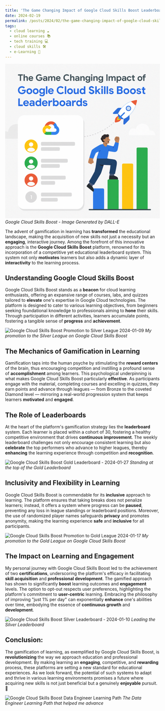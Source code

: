```yaml
---
title: 'The Game Changing Impact of Google Cloud Skills Boost Leaderboards 🚀'
date: 2024-02-19
permalink: /posts/2024/02/the-game-changing-impact-of-google-cloud-skills-boost-leaderboards
tags:
  - cloud learning ☁️
  - online courses 📚
  - tech training 💻
  - cloud skills 🛠️
  - e-Learning 📖
---
```


![Google Cloud Skills Boost Leaderboards - Image Generated by DALL-e](/images/google-cloud-skills-boost-leaderboards-impact.png)
*Google Cloud Skills Boost - Image Generated by DALL-E*

The advent of gamification in learning has **transformed** the educational landscape, making the acquisition of new skills not just a necessity but an **engaging**, interactive journey. Among the forefront of this innovative approach is the **Google Cloud Skills Boost** platform, renowned for its incorporation of a competitive yet educational leaderboard system. This system not only **motivates** learners but also adds a dynamic layer of **interactivity** to the learning process.

## Understanding Google Cloud Skills Boost
Google Cloud Skills Boost stands as a **beacon** for cloud learning enthusiasts, offering an expansive range of courses, labs, and quizzes tailored to **elevate** one's expertise in Google Cloud technologies. The platform is designed to cater to various learning objectives, from beginners seeking foundational knowledge to professionals aiming to **hone** their skills. Through participation in different activities, learners accumulate points, fostering a tangible sense of **progress** and **achievement**.

![Google Cloud Skills Boost Promotion to Silver League 2024-01-09](https://github.com/paraskevasleivadaros/paraskevasleivadaros.github.io/assets/16403754/196d3454-92b7-4a69-9e7c-6bd79fa081c8)
*My promotion to the Silver League on Google Cloud Skills Boost*

## The Mechanics of Gamification in Learning
Gamification taps into the human psyche by stimulating the **reward centers** of the brain, thus encouraging competition and instilling a profound sense of **accomplishment** among learners. This psychological underpinning is what makes Google Cloud Skills Boost particularly **effective**. As participants engage with the material, completing courses and excelling in quizzes, they earn points and advance through leagues — from Bronze to the coveted Diamond level — mirroring a real-world progression system that keeps learners **motivated** and **engaged**.

## The Role of Leaderboards
At the heart of the platform's gamification strategy lies the **leaderboard** system. Each learner is placed within a cohort of 30, fostering a healthy competitive environment that drives **continuous improvement**. The weekly leaderboard challenges not only encourage consistent learning but also **celebrate** the top performers who advance to higher leagues, thereby **enhancing** the learning experience through competition and **recognition**.

![Google Cloud Skills Boost Gold Leaderboard - 2024-01-27](https://github.com/paraskevasleivadaros/paraskevasleivadaros.github.io/assets/16403754/2a542bba-f0c2-46c2-9b99-b3c393231976)
*Standing at the top of the Gold Leaderboard*

## Inclusivity and Flexibility in Learning
Google Cloud Skills Boost is commendable for its **inclusive** approach to learning. The platform ensures that taking breaks does not penalize learners; instead, it offers a system where progress can be **paused**, preventing any loss in league standings or leaderboard positions. Moreover, the use of randomized player names safeguards **privacy** and promotes anonymity, making the learning experience **safe** and **inclusive** for all participants.

![Google Cloud Skills Boost Promotion to Gold League 2024-01-17](https://github.com/paraskevasleivadaros/paraskevasleivadaros.github.io/assets/16403754/560e0697-2103-4cfd-8cf8-817a02a934dc)
*My promotion to the Gold League on Google Cloud Skills Boost*

## The Impact on Learning and Engagement
My personal journey with Google Cloud Skills Boost led to the achievement of two **certifications**, underscoring the platform's efficacy in facilitating **skill acquisition** and **professional development**. The gamified approach has shown to significantly **boost** learning outcomes and **engagement** levels. The option to opt-out respects user preferences, highlighting the platform's commitment to **user-centric** learning. Embracing the philosophy of improving "just 1% per day" can exponentially **enhance** one's abilities over time, embodying the essence of **continuous growth** and **development**.

![Google Cloud Skills Boost Silver Leaderboard - 2024-01-10](https://github.com/paraskevasleivadaros/paraskevasleivadaros.github.io/assets/16403754/b8fe0a83-474e-44ec-867c-ca2b84ff0173)
*Leading the Silver Leaderboard*

## Conclusion:
The gamification of learning, as exemplified by Google Cloud Skills Boost, is **revolutionizing** the way we approach education and professional development. By making learning an **engaging**, competitive, and **rewarding** process, these platforms are setting a new standard for educational experiences. As we look forward, the potential of such systems to adapt and thrive in various learning environments promises a future where acquiring new skills is not just beneficial but a genuinely **enjoyable** pursuit. 🌟

![Google Cloud Skills Boost Data Engineer Learning Path](https://github.com/paraskevasleivadaros/paraskevasleivadaros.github.io/assets/16403754/9e650742-5baf-42bd-828b-582cb7f015ad)
*The Data Engineer Learning Path that helped me advance*
